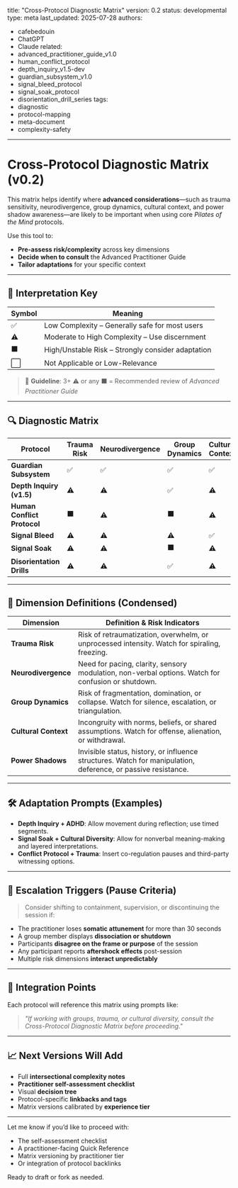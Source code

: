 title: "Cross-Protocol Diagnostic Matrix"
version: 0.2
status: developmental
type: meta
last_updated: 2025-07-28
authors:
  - cafebedouin
  - ChatGPT
  - Claude
related:
  - advanced_practitioner_guide_v1.0
  - human_conflict_protocol
  - depth_inquiry_v1.5-dev
  - guardian_subsystem_v1.0
  - signal_bleed_protocol
  - signal_soak_protocol
  - disorientation_drill_series
tags:
  - diagnostic
  - protocol-mapping
  - meta-document
  - complexity-safety
---

# Cross-Protocol Diagnostic Matrix (v0.2)

This matrix helps identify where **advanced considerations**—such as trauma sensitivity, neurodivergence, group dynamics, cultural context, and power shadow awareness—are likely to be important when using core *Pilates of the Mind* protocols.

Use this tool to:
- **Pre-assess risk/complexity** across key dimensions
- **Decide when to consult** the Advanced Practitioner Guide
- **Tailor adaptations** for your specific context

---

## 🧩 Interpretation Key

| Symbol | Meaning                                           |
|--------|----------------------------------------------------|
| ✅     | Low Complexity – Generally safe for most users     |
| ⚠️     | Moderate to High Complexity – Use discernment      |
| ⬛     | High/Unstable Risk – Strongly consider adaptation  |
| ⬜     | Not Applicable or Low-Relevance                    |

> 📝 **Guideline**: 3+ ⚠️ or any ⬛ = Recommended review of *Advanced Practitioner Guide*

---

## 🔍 Diagnostic Matrix

| Protocol                  | Trauma Risk | Neurodivergence | Group Dynamics | Cultural Context | Power Shadows |
|---------------------------|-------------|------------------|----------------|------------------|----------------|
| **Guardian Subsystem**    | ✅          | ✅               | ✅             | ✅               | ✅             |
| **Depth Inquiry (v1.5)**  | ⚠️          | ⚠️               | ✅             | ⚠️               | ✅             |
| **Human Conflict Protocol** | ⬛        | ⚠️               | ⬛             | ⚠️               | ⬛             |
| **Signal Bleed**          | ⚠️          | ⚠️               | ⚠️             | ✅               | ⚠️             |
| **Signal Soak**           | ⚠️          | ⚠️               | ⬛             | ⚠️               | ⚠️             |
| **Disorientation Drills** | ⚠️          | ⚠️               | ✅             | ⚠️               | ⚠️             |

---

## 🔎 Dimension Definitions (Condensed)

| Dimension         | Definition & Risk Indicators                                                                 |
|-------------------|----------------------------------------------------------------------------------------------|
| **Trauma Risk**    | Risk of retraumatization, overwhelm, or unprocessed intensity. Watch for spiraling, freezing. |
| **Neurodivergence** | Need for pacing, clarity, sensory modulation, non-verbal options. Watch for confusion or shutdown. |
| **Group Dynamics** | Risk of fragmentation, domination, or collapse. Watch for silence, escalation, or triangulation. |
| **Cultural Context** | Incongruity with norms, beliefs, or shared assumptions. Watch for offense, alienation, or withdrawal. |
| **Power Shadows**  | Invisible status, history, or influence structures. Watch for manipulation, deference, or passive resistance. |

---

## 🛠 Adaptation Prompts (Examples)

- **Depth Inquiry + ADHD**: Allow movement during reflection; use timed segments.
- **Signal Soak + Cultural Diversity**: Allow for nonverbal meaning-making and layered interpretations.
- **Conflict Protocol + Trauma**: Insert co-regulation pauses and third-party witnessing options.

---

## 📍 Escalation Triggers (Pause Criteria)

> Consider shifting to containment, supervision, or discontinuing the session if:

- The practitioner loses **somatic attunement** for more than 30 seconds
- A group member displays **dissociation or shutdown**
- Participants **disagree on the frame or purpose** of the session
- Any participant reports **aftershock effects** post-session
- Multiple risk dimensions **interact unpredictably**

---

## 🔗 Integration Points

Each protocol will reference this matrix using prompts like:

> *"If working with groups, trauma, or cultural diversity, consult the Cross-Protocol Diagnostic Matrix before proceeding."*

---

## 📈 Next Versions Will Add

- Full **intersectional complexity notes**
- **Practitioner self-assessment checklist**
- Visual **decision tree**
- Protocol-specific **linkbacks and tags**
- Matrix versions calibrated by **experience tier**

---

Let me know if you’d like to proceed with:
- The self-assessment checklist  
- A practitioner-facing Quick Reference  
- Matrix versioning by practitioner tier  
- Or integration of protocol backlinks

Ready to draft or fork as needed.
